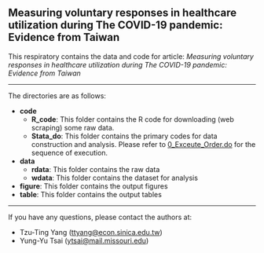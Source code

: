 ## Measuring voluntary responses in healthcare utilization during The COVID-19 pandemic: Evidence from Taiwan ##

This respiratory contains the data and code for article: _Measuring voluntary responses in healthcare utilization during The COVID-19 pandemic: Evidence from Taiwan_
- - - -
The directories are as follows:

- __code__
  - __R_code__: This folder contains the R code for downloading (web scraping) some raw data.
  - __Stata_do__: This folder contains the primary codes for data construction and analysis. Please refer to [0_Exceute_Order.do](https://github.com/yungyutsai/Taiwan_COVID19_Healthcare_Utilization/blob/main/code/Stata_do/0_Exceute_Order.do "0_Exceute_Order.do") for the sequence of execution.
- __data__
  - __rdata__: This folder contains the raw data
  - __wdata__: This folder contains the dataset for analysis
- __figure__: This folder contains the output figures
- __table__: This folder contains the output tables

- - - -
If you have any questions, please contact the authors at:
- Tzu-Ting Yang (ttyang@econ.sinica.edu.tw)
- Yung-Yu Tsai (ytsai@mail.missouri.edu)
